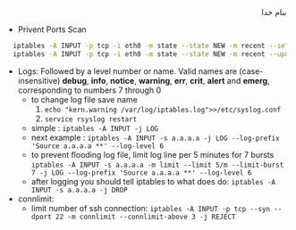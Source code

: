 <div dir="rtl">بنام خدا</div>



- Privent Ports Scan
```bash
  iptables -A INPUT -p tcp -i eth0 -m state --state NEW -m recent --set
  iptables -A INPUT -p tcp -i eth0 -m state --state NEW -m recent --update --seconds 30 --hitcount 10 -j DROP
```
- Logs: Followed by a level number or name. Valid names are (case-insensitive) __debug__, __info__, __notice__, __warning__, __err__,
        __crit__, __alert__ and __emerg__, corresponding to numbers 7 through 0
  - to change log file save name 
    1. `echo "kern.warning /var/log/iptables.log">>/etc/syslog.conf`
    2. `service rsyslog restart`
  - simple : `iptables -A INPUT -j LOG`
  - next example : `iptables -A INPUT -s a.a.a.a -j LOG --log-prefix 'Source a.a.a.a **' --log-level 6`
  - to prevent flooding log file, limit log line per 5 minutes for 7 bursts
  `iptables -A INPUT -s a.a.a.a -m limit --limit 5/m --limit-burst 7 -j LOG --log-prefix 'Source a.a.a.a **' --log-level 6`
  - after logging you should tell iptables to what does do: `iptables -A INPUT -s a.a.a.a -j DROP`
- connlimit:
  - limit number of ssh connection: `iptables -A INPUT -p tcp --syn --dport 22 -m connlimit --connlimit-above 3 -j REJECT`



<div dir="rtl"></div>
<div dir="rtl"></div>
<div dir="rtl"></div>
<div dir="rtl"></div>
<div dir="rtl"></div>
<div dir="rtl"></div>
